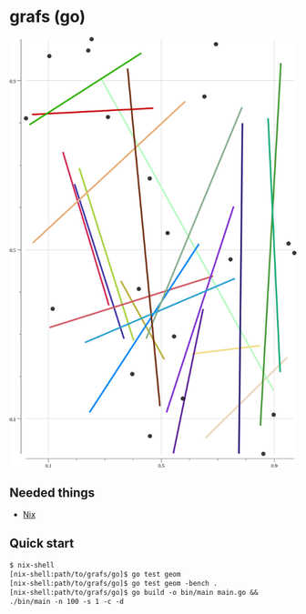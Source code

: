 # grafs (go)

![](cover.png)

Needed things
---
 * [Nix](https://nixos.org/nix/)

Quick start
---
```
$ nix-shell
[nix-shell:path/to/grafs/go]$ go test geom
[nix-shell:path/to/grafs/go]$ go test geom -bench .
[nix-shell:path/to/grafs/go]$ go build -o bin/main main.go && ./bin/main -n 100 -s 1 -c -d
```
